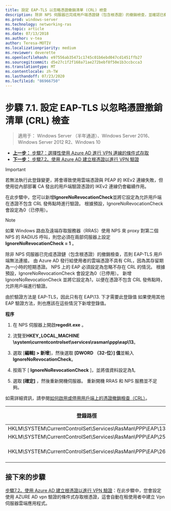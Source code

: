 ```yaml
---
title: 設定 EAP-TLS 以忽略憑證撤銷清單 (CRL) 檢查
description: 除非 NPS 伺服器已完成用戶端憑證鏈（包含根憑證）的撤銷檢查，並確認已撤銷憑證，否則 EAP-TLS 用戶端無法連線。
ms.prod: windows-server
ms.technology: networking-ras
ms.topic: article
ms.date: 07/13/2018
ms.author: v-tea
author: Teresa-MOTIV
ms.localizationpriority: medium
ms.reviewer: deverette
ms.openlocfilehash: e97556ab35471c1745c01b6ebd047cd1451ffb27
ms.sourcegitcommit: d5e27c1f2f168a71ae272bebf8f50e1b3ccbcca3
ms.translationtype: MT
ms.contentlocale: zh-TW
ms.lasthandoff: 07/23/2020
ms.locfileid: "86966750"
---
```

# <a name="step-71-configure-eap-tls-to-ignore-certificate-revocation-list-crl-checking"></a>步驟 7.1. 設定 EAP-TLS 以忽略憑證撤銷清單 (CRL) 檢查

>適用于： Windows Server （半年通道）、Windows Server 2016、Windows Server 2012 R2、Windows 10

- [**上一步：** 步驟7：選擇性使用 Azure AD 進行 VPN 連線的條件式存取](ad-ca-vpn-connectivity-windows10.md)
- [**下一步：** 步驟7.2。使用 Azure AD 建立根憑證以進行 VPN 驗證](vpn-create-root-cert-for-vpn-auth-azure-ad.md)

>[!IMPORTANT]
>若無法執行此登錄變更，將會導致使用雲端憑證與 PEAP 的 IKEv2 連線失敗，但使用從內部部署 CA 發出的用戶端驗證憑證的 IKEv2 連線仍會繼續作用。

在此步驟中，您可以新增**IgnoreNoRevocationCheck**並將它設定為允許用戶端在憑證不包含 CRL 發佈點時進行驗證。 根據預設，IgnoreNoRevocationCheck 會設定為0（已停用）。

>[!NOTE]
>如果 Windows 路由及遠端存取服務器（RRAS）使用 NPS 來 proxy 對第二個 NPS 的 RADIUS 呼叫，則您必須在兩部伺服器上設定**IgnoreNoRevocationCheck = 1** 。

除非 NPS 伺服器已完成憑證鏈（包含根憑證）的撤銷檢查，否則 EAP-TLS 用戶端無法連接。 由 Azure AD 發行給使用者的雲端憑證不具有 CRL，因為其存留期為一小時的短期憑證。 NPS 上的 EAP 必須設定為忽略不存在 CRL 的情況。 根據預設，IgnoreNoRevocationCheck 會設定為0（已停用）。 新增 IgnoreNoRevocationCheck 並將它設定為1，以便在憑證不包含 CRL 發佈點時，允許用戶端進行驗證。 

由於驗證方法是 EAP-TLS，因此只有在 EAP\13. 下才需要此登錄值 如果使用其他 EAP 驗證方法，則也應該在這些情況下新增登錄值。 

**程序**

1. 在 NPS 伺服器上開啟**regedit.exe** 。

2. 流覽至**HKEY_LOCAL_MACHINE \system\currentcontrolset\services\rasman\ppp\eap\13**。

3. 選取 [**編輯] > 新增**]，然後選取 **[DWORD （32-位）] 值**並輸入**IgnoreNoRevocationCheck**。

4. 按兩下 [ **IgnoreNoRevocationCheck** ]，並將值資料設定為**1**。

5. 選取 **[確定]** ，然後重新開機伺服器。 重新開機 RRAS 和 NPS 服務並不足夠。

如需詳細資訊，請參閱[如何啟用或停用用戶端上的憑證撤銷檢查（CRL）](/previous-versions/system-center/configuration-manager-2007/bb680540(v=technet.10))。


|登錄路徑  |EAP 延伸模組  |
|---------|---------|
|HKLM\SYSTEM\CurrentControlSet\Services\RasMan\PPP\EAP\13     |EAP-TLS         |
|HKLM\SYSTEM\CurrentControlSet\Services\RasMan\PPP\EAP\25     |PEAP         |
|HKLM\SYSTEM\CurrentControlSet\Services\RasMan\PPP\EAP\26     |EAP-MSCHAP v2         |

## <a name="next-steps"></a>接下來的步驟

[步驟7.2。使用 Azure AD 建立根憑證以進行 VPN 驗證](vpn-create-root-cert-for-vpn-auth-azure-ad.md)：在此步驟中，您會設定使用 AZURE AD vpn 驗證的條件式存取根憑證，這會自動在租使用者中建立 Vpn 伺服器雲端應用程式。
